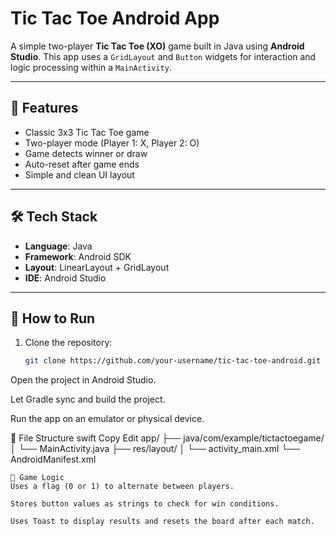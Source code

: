# Tic Tac Toe Android App

A simple two-player **Tic Tac Toe (XO)** game built in Java using **Android Studio**. This app uses a `GridLayout` and `Button` widgets for interaction and logic processing within a `MainActivity`.

---

## 🧩 Features

- Classic 3x3 Tic Tac Toe game
- Two-player mode (Player 1: X, Player 2: O)
- Game detects winner or draw
- Auto-reset after game ends
- Simple and clean UI layout

---

## 🛠️ Tech Stack

- **Language**: Java
- **Framework**: Android SDK
- **Layout**: LinearLayout + GridLayout
- **IDE**: Android Studio

---

## 🚀 How to Run

1. Clone the repository:
   ```bash
   git clone https://github.com/your-username/tic-tac-toe-android.git
Open the project in Android Studio.

Let Gradle sync and build the project.

Run the app on an emulator or physical device.

📁 File Structure
swift
Copy
Edit
app/
├── java/com/example/tictactoegame/
│   └── MainActivity.java
├── res/layout/
│   └── activity_main.xml
└── AndroidManifest.xml
   ```
🧠 Game Logic
Uses a flag (0 or 1) to alternate between players.

Stores button values as strings to check for win conditions.

Uses Toast to display results and resets the board after each match.
```
